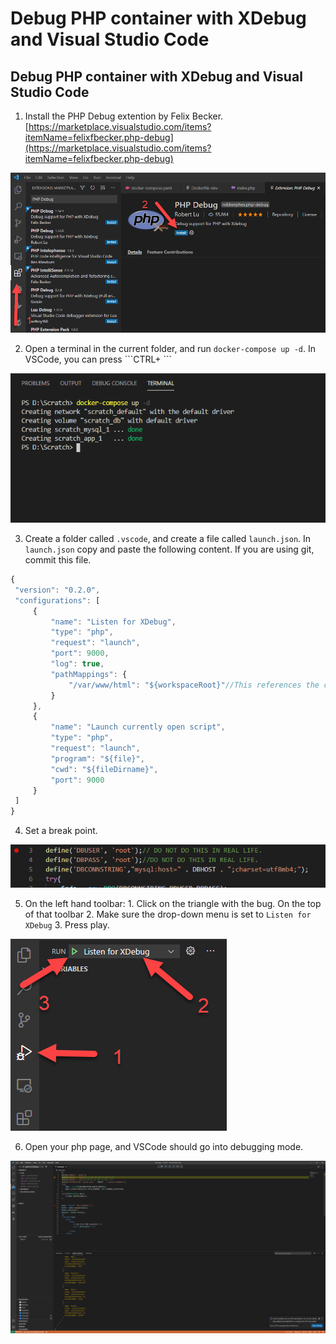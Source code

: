 # Debug PHP container with XDebug and Visual Studio Code

## Debug PHP container with XDebug and Visual Studio Code

1. Install the PHP Debug extention by Felix Becker.  [https://marketplace.visualstudio.com/items?itemName=felixfbecker.php-debug](https://marketplace.visualstudio.com/items?itemName=felixfbecker.php-debug)

![Install Extension](.gitbook/assets/VSCodeInstallXDebug.png)

2. Open a terminal in the current folder, and run `docker-compose up -d`. In VSCode, you can press \```CTRL+ ```  

![Terminal](.gitbook/assets/VSCodeTerminal.png)

3. Create a folder called `.vscode`, and create a file called `launch.json`. In `launch.json` copy and paste the following content. If you are using git, commit this file.

```javascript
{
 "version": "0.2.0",
 "configurations": [
     {
         "name": "Listen for XDebug",
         "type": "php",
         "request": "launch",
         "port": 9000,
         "log": true,
         "pathMappings": {
             "/var/www/html": "${workspaceRoot}"//This references the current directory. If you are using a src folder AND you mounted that folder in docker, add /src to the end of this line.
         }
     },
     {
         "name": "Launch currently open script",
         "type": "php",
         "request": "launch",
         "program": "${file}",
         "cwd": "${fileDirname}",
         "port": 9000
     }
 ]
}
```

4. Set a break point. 

![Breakpoint](.gitbook/assets/VSCodeBreakpoint.png)

5.  On the left hand toolbar: 1. Click on the triangle with the bug. On the top of that toolbar 2. Make sure the drop-down menu is set to `Listen for XDebug` 3. Press play.  

![Start Debug](.gitbook/assets/VSCodeStartDebug.png)

6. Open your php page, and VSCode should go into debugging mode. 

![Debug Window](.gitbook/assets/VSCodeDebugWindow.png)

